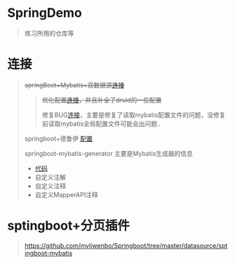 # SpringDemo
> 练习所用的仓库等

# 连接

> ~~springBoot+Mybatis+双数据源[连接](https://github.com/myliwenbo/Springboot/tree/master/datasource/SpringBootMybatisDataSource)~~
>
> > ~~优化配置[连接](https://github.com/myliwenbo/Springboot/tree/master/datasource/springboot_mybatis_data_source)，并且补全了druid的一些配置~~
> >
> > 修复BUG[连接](https://github.com/myliwenbo/Springboot/tree/master/datasource/springboot_mybatis_data_source)，主要是修复了读取mybatis配置文件的问题，没修复前读取mybatis全局配置文件可能会出问题..
>
> springboot+德鲁伊 [配置](https://github.com/myliwenbo/Springboot/tree/master/datasource/SpringBootDruid)
>
> springboot-mybatis-generator 主要是Mybatis生成器的信息
>
> * [代码](https://github.com/myliwenbo/Springboot/tree/master/datasource/springboot-mybatis-generator)
> * 自定义注解
> * 自定义注释
> * 自定义MapperAPI注释



# sptingboot+分页插件

> https://github.com/myliwenbo/Springboot/tree/master/datasource/sptingboot-mybatis